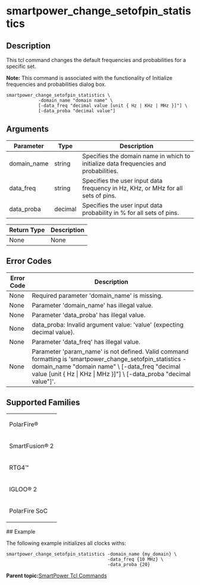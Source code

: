 # smartpower\_change\_setofpin\_statistics

## Description

This tcl command changes the default frequencies and probabilities for a specific set.

**Note:** This command is associated with the functionality of Initialize frequencies and probabilities dialog box.

```
smartpower_change_setofpin_statistics \
		    -domain_name "domain name" \
		    [-data_freq "decimal value [unit { Hz | KHz | MHz }]"] \
		    [-data_proba "decimal value"]
```

## Arguments

|Parameter|Type|Description|
|---------|----|-----------|
|domain\_name|string|Specifies the domain name in which to initialize data frequencies and probabilities.|
|data\_freq|string|Specifies the user input data frequency in Hz, KHz, or MHz for all sets of pins.|
|data\_proba|decimal|Specifies the user input data probability in % for all sets of pins.|

|Return Type|Description|
|-----------|-----------|
|None|None|

## Error Codes

|Error Code|Description|
|----------|-----------|
|None|Required parameter 'domain\_name' is missing.|
|None|Parameter 'domain\_name' has illegal value.|
|None|Parameter 'data\_proba' has illegal value.|
|None|data\_proba: Invalid argument value: 'value' \(expecting decimal value\).|
|None|Parameter 'data\_freq' has illegal value.|
|None|Parameter 'param\_name' is not defined. Valid command formatting is 'smartpower\_change\_setofpin\_statistics -domain\_name "domain name" \\ \[-data\_freq "decimal value \[unit \{ Hz \| KHz \| MHz \}\]"\] \\ \[-data\_proba "decimal value"\]'.|

## Supported Families

<table id="GUID-5BCB43AE-CDF6-4E6E-AF77-07C6E95AD9C5"><tbody><tr><td>

PolarFire®

</td></tr><tr><td>

SmartFusion® 2

</td></tr><tr><td>

RTG4™

</td></tr><tr><td>

IGLOO® 2

</td></tr><tr><td>

PolarFire SoC

</td></tr></tbody>
</table>## Example

The following example initializes all clocks withs:

```
smartpower_change_setofpin_statistics -domain_name {my_domain} \
                                      -data_freq {10 MHz} \
                                      -data_proba {20}
```

**Parent topic:**[SmartPower Tcl Commands](GUID-33C45F08-A467-4461-B5EF-8D86325E235A.md)

